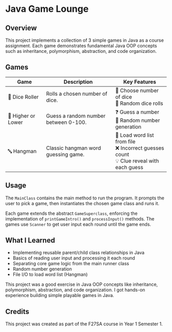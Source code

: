 # Java Game Lounge

## Overview
This project implements a collection of 3 simple games in Java as a course assignment. Each game demonstrates fundamental Java OOP concepts such as inheritance, polymorphism, abstraction, and code organization.

## Games

| Game              | Description                                                          | Key Features                                                                                  |
|-------------------|----------------------------------------------------------------------|----------------------------------------------------------------------------------------------|
| 🎲 Dice Roller    | Rolls a chosen number of dice.                                       | 🎲 Choose number of dice<br>🔄 Random dice rolls                                              |
| 🔢 Higher or Lower| Guess a random number between 0-100.                                 | ❓ Guess a number<br>🔢 Random number generation                                               |
| 🔤 Hangman        | Classic hangman word guessing game.                                  | 📜 Load word list from file<br>❌ Incorrect guesses count<br>💡 Clue reveal with each guess    |

## Usage

The `MainClass` contains the main method to run the program. It prompts the user to pick a game, then instantiates the chosen game class and runs it.

Each game extends the abstract `GameSuperclass`, enforcing the implementation of `printGameIntro()` and `processInput()` methods. The games use `Scanner` to get user input each round until the game ends.

## What I Learned

- Implementing reusable parent/child class relationships in Java
- Basics of reading user input and processing it each round
- Separating core game logic from the main runner class
- Random number generation
- File I/O to load word list (Hangman)

This project was a good exercise in Java OOP concepts like inheritance, polymorphism, abstraction, and code organization. I got hands-on experience building simple playable games in Java.

## Credits

This project was created as part of the F27SA course in Year 1 Semester 1.
